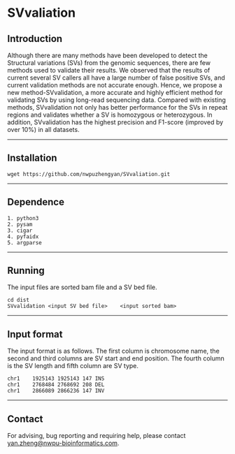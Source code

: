 # SVvaliation
## Introduction

Although there are many methods have been developed to detect the Structural variations (SVs) from the genomic sequences, there are few methods used to validate their results. We observed that the results of current several SV callers all have a large number of false positive SVs, and current validation methods are not accurate enough. Hence, we propose a new method-SVvalidation, a more accurate and highly efficient method for validating SVs by using long-read sequencing data. Compared with existing methods, SVvalidation not only has better performance for the SVs in repeat regions and validates whether a SV is homozygous or heterozygous. In addition, SVvalidation has the highest precision and F1-score (improved by over 10\%) in all datasets.

---
## Installation
```
wget https://github.com/nwpuzhengyan/SVvaliation.git
```
---
## Dependence
    1. python3
	2. pysam
	3. cigar
	4. pyfaidx
	5. argparse
---
## Running
The input files are sorted bam file and a SV bed file.
```
cd dist
SVvalidation <input SV bed file>	<input sorted bam>
```
---
## Input format
The input format is as follows. The first column is chromosome name, the second and third columns are SV start and end position. The fourth column is the SV length and fifth column are SV type.
```
chr1	1925143	1925143	147	INS
chr1	2768484	2768692	208	DEL
chr1	2866089	2866236	147	INV
```
---
## Contact
For advising, bug reporting and requiring help, please contact yan.zheng@nwpu-bioinformatics.com.

